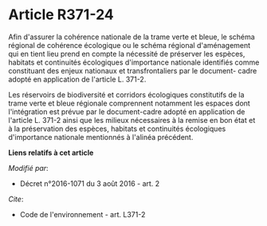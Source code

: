 # Article R371-24

Afin d'assurer la cohérence nationale de la trame verte et bleue, le schéma régional de cohérence écologique ou le schéma
régional d'aménagement qui en tient lieu prend en compte la nécessité de préserver les espèces, habitats et continuités
écologiques d'importance nationale identifiés comme constituant des enjeux nationaux et transfrontaliers par le document-
cadre adopté en application de l'article L. 371-2. 

Les réservoirs de biodiversité et corridors écologiques constitutifs de la trame verte et bleue régionale comprennent
notamment les espaces dont l'intégration est prévue par le document-cadre adopté en application de l'article L. 371-2 ainsi
que les milieux nécessaires à la remise en bon état et à la préservation des espèces, habitats et continuités écologiques
d'importance nationale mentionnés à l'alinéa précédent.

**Liens relatifs à cet article**

_Modifié par_:

  - Décret n°2016-1071 du 3 août 2016 - art. 2

_Cite_:

  - Code de l'environnement - art. L371-2
